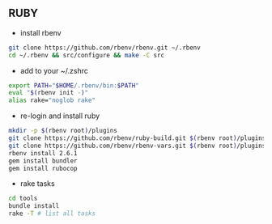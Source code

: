 ## RUBY

-   install rbenv

```bash
git clone https://github.com/rbenv/rbenv.git ~/.rbenv
cd ~/.rbenv && src/configure && make -C src
```

-   add to your ~/.zshrc

```bash
export PATH="$HOME/.rbenv/bin:$PATH"
eval "$(rbenv init -)"
alias rake="noglob rake"
```

-   re-login and install ruby

```bash
mkdir -p $(rbenv root)/plugins
git clone https://github.com/rbenv/ruby-build.git $(rbenv root)/plugins/ruby-build
git clone https://github.com/rbenv/rbenv-vars.git $(rbenv root)/plugins/rbenv-vars
rbenv install 2.6.1
gem install bundler
gem install rubocop
```

-   rake tasks

```bash
cd tools
bundle install
rake -T # list all tasks
```
